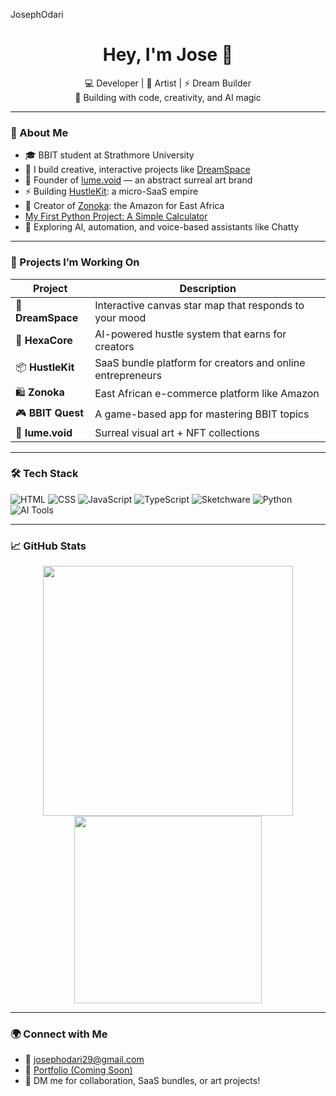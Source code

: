 JosephOdari
<h1 align="center">Hey, I'm Jose 👋</h1>

<p align="center">
  💻 Developer | 🎨 Artist | ⚡ Dream Builder <br>
  🚀 Building with code, creativity, and AI magic
</p>

---

### 🧠 About Me

- 🎓 BBIT student at Strathmore University  
- 🧪 I build creative, interactive projects like [DreamSpace](https://github.com/josephodari/dreamspace)  
- 🎨 Founder of [lume.void](https://instagram.com/lume.void) — an abstract surreal art brand  
- ⚡ Building [HustleKit](https://github.com/josephodari/hustlekit): a micro-SaaS empire  
- 🛒 Creator of [Zonoka](https://github.com/josephodari/zonoka): the Amazon for East Africa
- [My First Python Project: A Simple Calculator](https://github.com/0ssy/my-first-python-project)
- 🤖 Exploring AI, automation, and voice-based assistants like Chatty

---

### 🚀 Projects I’m Working On

| Project      | Description |
|-------------|-------------|
| 🌌 **DreamSpace** | Interactive canvas star map that responds to your mood |
| 🧠 **HexaCore** | AI-powered hustle system that earns for creators |
| 📦 **HustleKit** | SaaS bundle platform for creators and online entrepreneurs |
| 🛍️ **Zonoka** | East African e-commerce platform like Amazon |
| 🎮 **BBIT Quest** | A game-based app for mastering BBIT topics |
| 🎨 **lume.void** | Surreal visual art + NFT collections |

---

### 🛠️ Tech Stack

![HTML](https://img.shields.io/badge/HTML5-E34F26?style=flat&logo=html5&logoColor=white)
![CSS](https://img.shields.io/badge/CSS3-1572B6?style=flat&logo=css3&logoColor=white)
![JavaScript](https://img.shields.io/badge/JavaScript-F7DF1E?style=flat&logo=javascript&logoColor=black)
![TypeScript](https://img.shields.io/badge/TypeScript-3178C6?style=flat&logo=typescript&logoColor=white)
![Sketchware](https://img.shields.io/badge/Sketchware-Pro-8e44ad?style=flat)
![Python](https://img.shields.io/badge/Python-3776AB?style=flat&logo=python&logoColor=white)
![AI Tools](https://img.shields.io/badge/AI-Powered-blueviolet)

---

### 📈 GitHub Stats

<p align="center">
  <img src="https://github-readme-stats.vercel.app/api?username=Ossy&show_icons=true&theme=radical" width="400"/>
  <img src="https://github-readme-stats.vercel.app/api/top-langs/?username=Ossy&layout=compact&theme=radical" width="300"/>
</p>

---

### 🌍 Connect with Me

- 📧 josephodari29@gmail.com  
- 🧠 [Portfolio (Coming Soon)](https://hexacore.ai)  
- 💬 DM me for collaboration, SaaS bundles, or art projects!
